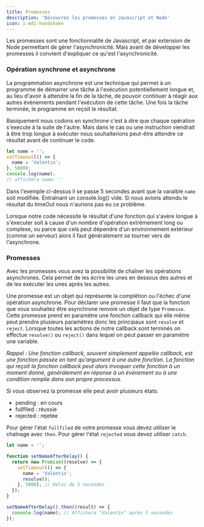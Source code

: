 ```yaml
---
title: Promesses
description: 'Découvrez les promesses en Javascript et Node'
icon: i-mdi-handshake
---
```


Les promesses sont une fonctionnalité de Javascript, et par extension de Node permettant de gérer l'asynchronicité. Mais avant de développer les promesses il convient d'expliquer ce qu'est l'asynchronicité.

### Opération synchrone et asynchrone

La programmation asynchrone est une technique qui permet à un programme de démarrer une tâche à l'exécution potentiellement longue et, au lieu d'avoir à attendre la fin de la tâche, de pouvoir continuer à réagir aux autres évènements pendant l'exécution de cette tâche. Une fois la tâche terminée, le programme en reçoit le résultat.

Basiquement nous codons en synchrone c'est à dire que chaque opération s'execute à la suite de l'autre. Mais dans le cas ou une instruction viendrait à être trop longue à exécuter nous souhaiterions peut-être attendre ce résultat avant de continuer le code.

```javascript
let name = '';
setTimeout(() => {
  name = 'Valentin';
}, 5000);
console.log(name);
// affichera name: ''
```

Dans l'exemple ci-dessus il se passe 5 secondes avant que la varaible `name` soit modifiée. Entraînant un console.log() vide. Si nous avions attendu le résultat du timeOut nous n'aurions pas eu ce problème.

Lorsque notre code nécessite le résultat d'une fonction qui s'avère longue à s'éxecuter soit à cause d'un nombre d'opération extrêmement long ou complexe, ou parce que celà peut dépendre d'un environnement extérieur (comme un serveur) alors il faut généralement se tourner vers de l'asynchrone.

### Promesses

Avec les promesses vous avez la possibilité de chaîner les opérations asynchrones. Cela permet de les écrire les unes en dessous des autres et de les exécuter les unes après les autres.

Une promesse est un objet qui représente la complétion ou l'échec d'une opération asynchrone. Pour déclarer une promesse il faut que la fonction que vous souhaitez être asynchrone renvoie un objet de type `Promesse`. Cette promesse prend en paramètre une fonction callback qui elle même peut prendre plusieurs paramètres donc les principaux sont `resolve` et `reject`. Lorsque toutes les actions de notre callback sont terminés on effectue `resolve()` ou `reject()` dans lequel on peut passer en paramètre une variable.

_Rappel : Une fonction callback, souvent simplement appelée callback, est une fonction passée en tant qu'argument à une autre fonction. La fonction qui reçoit la fonction callback peut alors invoquer cette fonction à un moment donné, généralement en réponse à un événement ou à une condition remplie dans son propre processus._

Si vous observez la promesse elle peut avoir plusieurs états:

- pending : en cours
- fullfiled : réussie
- rejected : rejetée

Pour gérer l'état `fullfiled` de votre promesse vous devez utiliser le chaînage avec `then`. Pour gérer l'état `rejected` vous devez utiliser `catch`.

```javascript
let name = '';

function setNameAfterDelay() {
  return new Promise((resolve) => {
    setTimeout(() => {
      name = 'Valentin';
      resolve();
    }, 5000); // Délai de 5 secondes
  });
}

setNameAfterDelay().then((result) => {
  console.log(name); // Affichera "Valentin" après 5 secondes
});
```
